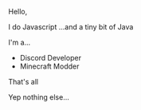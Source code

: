 Hello,

I do Javascript ...and a tiny bit of Java

I'm a...
- Discord Developer
- Minecraft Modder

That's all








Yep nothing else...
